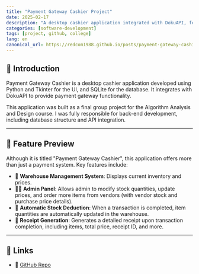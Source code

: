 ```yaml
---
title: "Payment Gateway Cashier Project"
date: 2025-02-17
description: "A desktop cashier application integrated with DokuAPI, featuring payment processing, warehouse management, and admin functionalities."
categories: [software-development]
tags: [project, github, college]
lang: en
canonical_url: https://redcom1988.github.io/posts/payment-gateway-cashier-en/
---
```


## 🚀 Introduction

Payment Gateway Cashier is a desktop cashier application developed using Python and Tkinter for the UI, and SQLite for the database. It integrates with DokuAPI to provide payment gateway functionality. 

This application was built as a final group project for the Algorithm Analysis and Design course. I was fully responsible for back-end development, including database structure and API integration.

---

## 📸 Feature Preview

Although it is titled "Payment Gateway Cashier", this application offers more than just a payment system. Key features include:

- 🏬 **Warehouse Management System**: Displays current inventory and prices.
- 👨‍💼 **Admin Panel**: Allows admin to modify stock quantities, update prices, and order more items from vendors (with vendor stock and purchase price details).
- 🛒 **Automatic Stock Deduction**: When a transaction is completed, item quantities are automatically updated in the warehouse.
- 🧾 **Receipt Generation**: Generates a detailed receipt upon transaction completion, including items, total price, receipt ID, and more.

---

## 📎 Links
- 🔗 [GitHub Repo](https://github.com/Redcom1988/payment-gateway-cashier)